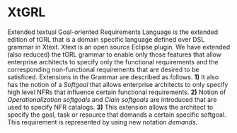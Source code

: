 # XtGRL
Extended textual Goal-oriented Requirements Language is the extended edition of tGRL that is a domain specific language defined over DSL grammar in Xtext. Xtext is an open source Eclipse plugin. We have extended (also reduced) the tGRL grammar to enable only those features that allow enterprise architects to specify only the functional requirements and the corresponding non-functional requirements that are desired to be satisficed.
Extensions in the Grammar are described as follows.
**1)** It also has the notion of a *_Softgoal_* that allows enterprise architects to only specify high level NFRs that
influence certain functional requirements.
**2)** Notion of *_Operationalization softgoals_* and *_Clain softgoals_* are introduced that are used to specify NFR catalogs.
**3)** This extension allows the architect to specify the goal, task or resource that demands a certain specific softgoal. This requirement is represented by using new notation *_demands_*.
